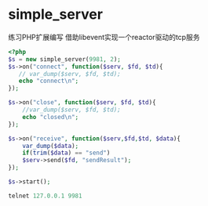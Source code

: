 # simple_server
练习PHP扩展编写 借助libevent实现一个reactor驱动的tcp服务

```php
<?php
$s = new simple_server(9981, 2);
$s->on("connect", function($serv, $fd, $td){
   // var_dump($serv, $fd, $td);
   echo "connect\n";
});

$s->on("close", function($serv, $fd, $td){
    //var_dump($serv, $fd, $td);
    echo "closed\n";
});

$s->on("receive", function($serv,$fd,$td, $data){
    var_dump($data);
    if(trim($data) == "send")
    $serv->send($fd, "sendResult");
});

$s->start();
```

```php
telnet 127.0.0.1 9981
```

